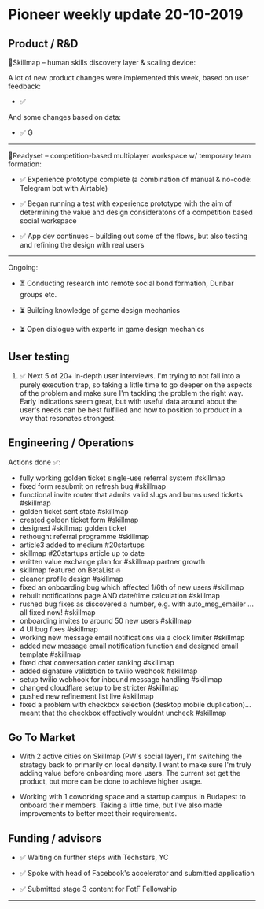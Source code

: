 # Pioneer weekly update 20-10-2019


## Product / R&D

📍Skillmap – human skills discovery layer & scaling device:  

A lot of new product changes were implemented this week, based on user feedback:

*  ✅ 
  
  
And some changes based on data:  
  
*  ✅ G
  
  
----  
  
  
👟Readyset – competition-based multiplayer workspace w/ temporary team formation:  

*  ✅ Experience prototype complete (a combination of manual & no-code: Telegram bot with Airtable)

*  ✅ Began running a test with experience prototype with the aim of determining the value and design consideratons of a competition based social workspace  
  
*  ✅ App dev continues – building out some of the flows, but also testing and refining the design with real users
  
  

----  
  
  
Ongoing:

*  ⏳ Conducting research into remote social bond formation, Dunbar groups etc.  

*  ⏳ Building knowledge of game design mechanics  

*  ⏳ Open dialogue with experts in game design mechanics  
  
  
  
## User testing  
  
  
1. ✅ Next 5 of 20+ in-depth user interviews. I'm trying to not fall into a purely execution trap, so taking a little time to go deeper on the aspects of the problem and make sure I'm tackling the problem the right way. Early indications seem great, but with useful data around about the user's needs can be best fulfilled and how to position to product in a way that resonates strongest. 




## Engineering / Operations

Actions done ✅:

* fully working golden ticket single-use referral system #skillmap 
* fixed form resubmit on refresh bug #skillmap 
* functional invite router that admits valid slugs and burns used tickets #skillmap 
* golden ticket sent state #skillmap 
* created golden ticket form #skillmap 
* designed #skillmap golden ticket 
* rethought referral programme #skillmap 
* article3 added to medium #20startups 
* skillmap #20startups article up to date 
* written value exchange plan for #skillmap partner growth 
* skillmap featured on BetaList 🔥 
* cleaner profile design #skillmap 
* fixed an onboarding bug which affected 1/6th of new users #skillmap 
* rebuilt notifications page AND date/time calculation #skillmap 
* rushed bug fixes as discovered a number, e.g. with auto_msg_emailer ... all fixed now! #skillmap 
* onboarding invites to around 50 new users #skillmap 
* 4 UI bug fixes #skillmap 
* working new message email notifications via a clock limiter #skillmap 
* added new message email notification function and designed email template #skillmap 
* fixed chat conversation order ranking #skillmap 
* added signature validation to twilio webhook #skillmap 
* setup twilio webhook for inbound message handling #skillmap 
* changed cloudflare setup to be stricter #skillmap 
* pushed new refinement list live #skillmap 
* fixed a problem with checkbox selection (desktop mobile duplication)... meant that the checkbox effectively wouldnt uncheck #skillmap 


## Go To Market

* With 2 active cities on Skillmap (PW's social layer), I'm switching the strategy back to primarily on local density. I want to make sure I'm truly adding value before onboarding more users. The current set get the product, but more can be done to achieve higher usage.    

* Working with 1 coworking space and a startup campus in Budapest to onboard their members. Taking a little time, but I've also made improvements to better meet their requirements.

  


## Funding / advisors  

* ✅ Waiting on further steps with Techstars, YC 

* ✅ Spoke with head of Facebook's accelerator and submitted application

* ✅ Submitted stage 3 content for FotF Fellowship
  
  
  
----



